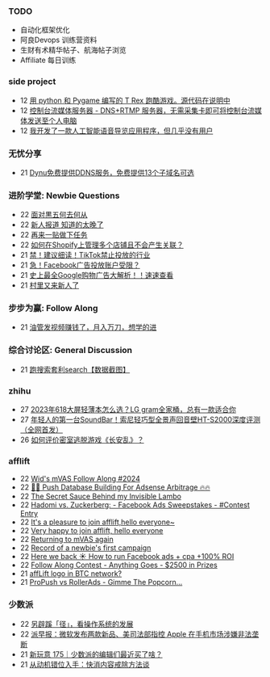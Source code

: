 ### TODO
-  自动化框架优化
-  阿良Devops 训练营资料
-  生财有术精华帖子、航海帖子浏览
-  Affiliate 每日训练

### side project
<!-- sideproject:START -->
-  12 [用 python 和 Pygame 编写的 T Rex 跑酷游戏。源代码在说明中](https://www.youtube.com/watch?v=pZySIXSelCA)
-  12 [控制台流媒体服务器 - DNS+RTMP 服务器，无需采集卡即可将控制台流媒体发送至个人电脑](https://github.com/Aioros/console-streaming-server)
-  12 [我开发了一款人工智能语音导览应用程序，但几乎没有用户](https://www.reddit.com/r/SideProject/comments/18gpp0e/ive_built_an_ai_audio_tour_app_but_have_almost_no/)<!-- sideproject:END -->


### 无忧分享
<!-- ruyo:START -->
-  21 [Dynu免费提供DDNS服务，免费提供13个子域名可选](https://51.ruyo.net/18625.html)<!-- ruyo:END -->

### 进阶学堂: Newbie Questions
<!-- advertcn1:START -->
-  22 [面对黒五何去何从](https://www.advertcn.com/thread-114417-1-1.html)
-  22 [新人报道 知道的太晚了](https://www.advertcn.com/thread-114413-1-1.html)
-  22 [再来一贴做下任务](https://www.advertcn.com/thread-114412-1-1.html)
-  22 [如何在Shopify上管理多个店铺且不会产生关联？](https://www.advertcn.com/thread-114410-1-1.html)
-  21 [禁！建议细读！TikTok禁止投放的行业](https://www.advertcn.com/thread-114406-1-1.html)
-  21 [急！Facebook广告投放账户受限？](https://www.advertcn.com/thread-114405-1-1.html)
-  21 [史上最全Google购物广告大解析！！速速查看](https://www.advertcn.com/thread-114404-1-1.html)
-  21 [村里又来新人了](https://www.advertcn.com/thread-114402-1-1.html)<!-- advertcn1:END -->

### 步步为赢: Follow Along
<!-- advertcn2:START -->
-  21 [油管发视频赚钱了，月入万刀，想学的进](https://www.advertcn.com/thread-114401-1-1.html)<!-- advertcn2:END -->

### 综合讨论区: General Discussion
<!-- advertcn3:START -->
-  21 [跑搜索套利search【数据截图】](https://www.advertcn.com/thread-114396-1-1.html)<!-- advertcn3:END -->


### zhihu
<!-- zhihu:START -->
-  27 [2023年618大屏轻薄本怎么选？LG gram全家桶，总有一款适合你](http://zhuanlan.zhihu.com/p/632641888?utm_campaign=rss&utm_medium=rss&utm_source=rss&utm_content=title)
-  27 [年轻人的第一台SoundBar！索尼轻巧型全景声回音壁HT-S2000深度评测（全网首发）](http://zhuanlan.zhihu.com/p/630990296?utm_campaign=rss&utm_medium=rss&utm_source=rss&utm_content=title)
-  26 [如何评价密室逃脱游戏《长安乱》？](http://www.zhihu.com/question/563950552/answer/3045961312?utm_campaign=rss&utm_medium=rss&utm_source=rss&utm_content=title)<!-- zhihu:END -->

### afflift
<!-- afflift:START -->
-  22 [Wid&#39;s mVAS Follow Along #2024](https://afflift.com/f/threads/wids-mvas-follow-along-2024.12822/)
-  22 [🚀🚀 Push Database Building For Adsense Arbitrage 🔥🔥](https://afflift.com/f/threads/%F0%9F%9A%80%F0%9F%9A%80-push-database-building-for-adsense-arbitrage-%F0%9F%94%A5%F0%9F%94%A5.12824/)
-  22 [The Secret Sauce Behind my Invisible Lambo](https://afflift.com/f/threads/the-secret-sauce-behind-my-invisible-lambo.12845/)
-  22 [Hadomi vs. Zuckerberg: - Facebook Ads Sweepstakes - #Contest Entry](https://afflift.com/f/threads/hadomi-vs-zuckerberg-facebook-ads-sweepstakes-contest-entry.12846/)
-  22 [It&#39;s a pleasure to join afflift,hello everyone~](https://afflift.com/f/threads/its-a-pleasure-to-join-afflift-hello-everyone.12821/)
-  22 [Very happy to join afflift, hello everyone](https://afflift.com/f/threads/very-happy-to-join-afflift-hello-everyone.12825/)
-  22 [Returning to mVAS again](https://afflift.com/f/threads/returning-to-mvas-again.12820/)
-  22 [Record of a newbie&#39;s first campaign](https://afflift.com/f/threads/record-of-a-newbies-first-campaign.12826/)
-  22 [Here we back ☀️ How to run Facebook ads + cpa +100% ROI](https://afflift.com/f/threads/here-we-back-%E2%98%80%EF%B8%8F-how-to-run-facebook-ads-cpa-100-roi.12146/)
-  22 [Follow Along Contest - Anything Goes - $2500 in Prizes](https://afflift.com/f/threads/follow-along-contest-anything-goes-2500-in-prizes.12808/)
-  21 [affLift logo in BTC network?](https://afflift.com/f/threads/afflift-logo-in-btc-network.12816/)
-  21 [ProPush vs RollerAds - Gimme The Popcorn...](https://afflift.com/f/threads/propush-vs-rollerads-gimme-the-popcorn.12802/)<!-- afflift:END -->

### 少数派
<!-- sspai:START -->
-  22 [另辟蹊「径」，看操作系统的发展](https://sspai.com/post/86642)
-  22 [派早报：微软发布两款新品、美司法部指控 Apple 在手机市场涉嫌非法垄断](https://sspai.com/post/87446)
-  21 [新玩意 175｜少数派的编辑们最近买了啥？](https://sspai.com/post/87432)
-  21 [从动机错位入手：快消内容戒除方法谈](https://sspai.com/post/86260)<!-- sspai:END -->

